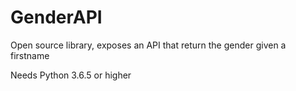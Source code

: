 # GenderAPI
Open source library, exposes an API that return the gender given a firstname

Needs Python 3.6.5 or higher

